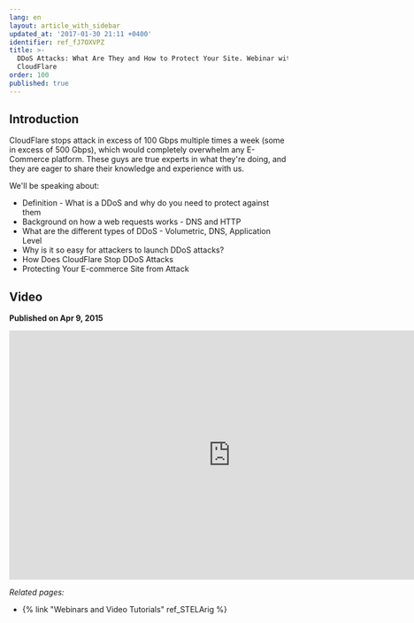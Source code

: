 ```yaml
---
lang: en
layout: article_with_sidebar
updated_at: '2017-01-30 21:11 +0400'
identifier: ref_fJ7OXVPZ
title: >-
  DDoS Attacks: What Are They and How to Protect Your Site. Webinar with
  CloudFlare
order: 100
published: true
---
```

## Introduction

CloudFlare stops attack in excess of 100 Gbps multiple times a week (some in excess of 500 Gbps), which would completely overwhelm any E-Commerce platform. These guys are true experts in what they're doing, and they are eager to share their knowledge and experience with us.

We'll be speaking about:

- Definition - What is a DDoS and why do you need to protect against them
- Background on how a web requests works - DNS and HTTP
- What are the different types of DDoS - Volumetric, DNS, Application Level
- Why is it so easy for attackers to launch DDoS attacks?
- How Does CloudFlare Stop DDoS Attacks
- Protecting Your E-commerce Site from Attack

## Video
**Published on Apr 9, 2015**
<iframe class="youtube-player" type="text/html" style="width: 800px; height: 450px" src="https://www.youtube.com/embed/vQMfWrlU6Aw" frameborder="0"></iframe>


_Related pages:_

*   {% link "Webinars and Video Tutorials" ref_STELArig %}
